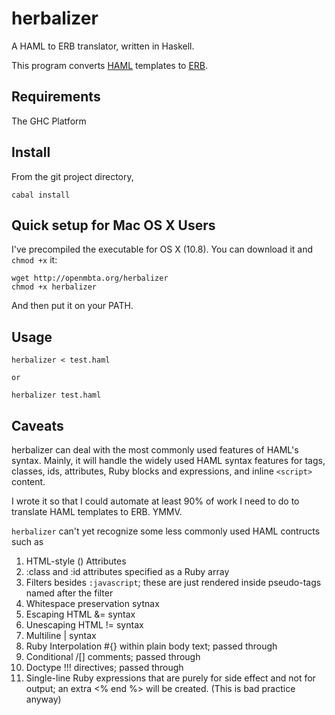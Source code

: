 # herbalizer

A HAML to ERB translator, written in Haskell.

This program converts [HAML](http://haml.info/) templates to [ERB](http://www.stuartellis.eu/articles/erb/).

## Requirements

The GHC Platform

## Install

From the git project directory,

    cabal install 

## Quick setup for Mac OS X Users

I've precompiled the executable for OS X (10.8). You can download it and `chmod +x` it:

    wget http://openmbta.org/herbalizer
    chmod +x herbalizer

And then put it on your PATH.

## Usage

    herbalizer < test.haml 

    or

    herbalizer test.haml


## Caveats

herbalizer can deal with the most commonly used features of HAML's
syntax.  Mainly, it will handle the widely used HAML syntax features for tags,
classes, ids, attributes, Ruby blocks and expressions, and inline `<script>`
content.

I wrote it so that I could automate at least 90% of work I need to do to
translate HAML templates to ERB. YMMV.

`herbalizer` can't yet recognize some less commonly used HAML contructs such as 

1. HTML-style () Attributes
1. :class and :id attributes specified as a Ruby array
1. Filters besides `:javascript`; these are just rendered inside pseudo-tags named after the filter
1. Whitespace preservation sytnax
1. Escaping HTML &= syntax
1. Unescaping HTML != syntax
1. Multiline | syntax
1. Ruby Interpolation #{} within plain body text; passed through
1. Conditional /[] comments; passed through
1. Doctype !!! directives; passed through
1. Single-line Ruby expressions that are purely for side effect and not for output; an extra <% end %> will be created. (This is bad practice anyway)


